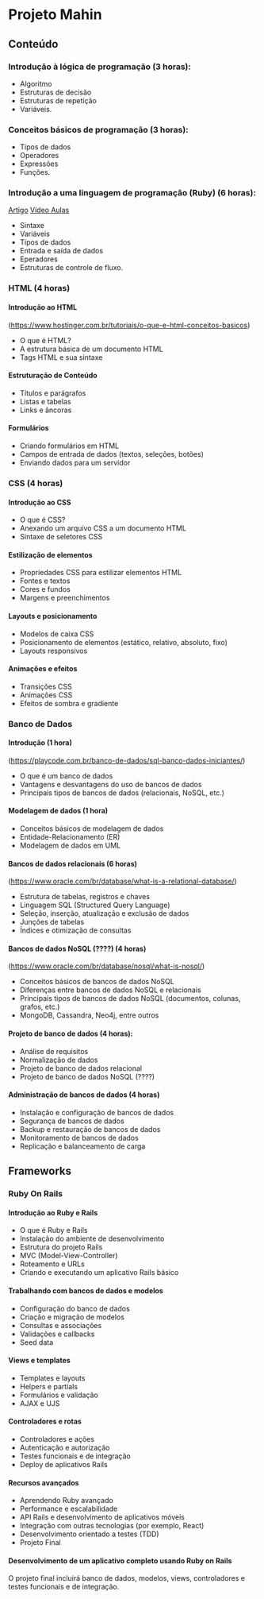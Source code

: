 # Projeto Mahin

## Conteúdo

### Introdução à lógica de programação (3 horas): 
- Algoritmo 
- Estruturas de decisão
- Estruturas de repetição 
- Variáveis.

### Conceitos básicos de programação (3 horas):
- Tipos de dados
- Operadores
- Expressões 
- Funções.

### Introdução a uma linguagem de programação (Ruby) (6 horas): 
[Artigo](https://www.devmedia.com.br/introducao-ao-recursos-basicos-da-linguagem-ruby/31504)
[Vídeo Aulas](https://www.youtube.com/watch?v=2js9Q_BMD-8&list=PLdDT8if5attEOcQGPHLNIfnSFiJHhGDOZ)
- Sintaxe
- Variáveis
- Tipos de dados
- Entrada e saída de dados
- Eperadores 
- Estruturas de controle de fluxo.

### HTML (4 horas)

#### Introdução ao HTML
(https://www.hostinger.com.br/tutoriais/o-que-e-html-conceitos-basicos)
- O que é HTML?
- A estrutura básica de um documento HTML
- Tags HTML e sua sintaxe

#### Estruturação de Conteúdo
- Títulos e parágrafos
- Listas e tabelas
- Links e âncoras

#### Formulários
- Criando formulários em HTML
- Campos de entrada de dados (textos, seleções, botões)
- Enviando dados para um servidor

### CSS (4 horas)

#### Introdução ao CSS
- O que é CSS?
- Anexando um arquivo CSS a um documento HTML
- Sintaxe de seletores CSS

#### Estilização de elementos
- Propriedades CSS para estilizar elementos HTML
- Fontes e textos
- Cores e fundos
- Margens e preenchimentos

#### Layouts e posicionamento
- Modelos de caixa CSS
- Posicionamento de elementos (estático, relativo, absoluto, fixo)
- Layouts responsivos

#### Animações e efeitos
- Transições CSS
- Animações CSS
- Efeitos de sombra e gradiente


### Banco de Dados

#### Introdução (1 hora)
(https://playcode.com.br/banco-de-dados/sql-banco-dados-iniciantes/)

- O que é um banco de dados
- Vantagens e desvantagens do uso de bancos de dados
- Principais tipos de bancos de dados (relacionais, NoSQL, etc.)

#### Modelagem de dados (1 hora)

- Conceitos básicos de modelagem de dados
- Entidade-Relacionamento (ER)
- Modelagem de dados em UML

#### Bancos de dados relacionais (6 horas)
(https://www.oracle.com/br/database/what-is-a-relational-database/)
- Estrutura de tabelas, registros e chaves
- Linguagem SQL (Structured Query Language)
- Seleção, inserção, atualização e exclusão de dados
- Junções de tabelas
- Índices e otimização de consultas

#### Bancos de dados NoSQL (????) (4 horas)
(https://www.oracle.com/br/database/nosql/what-is-nosql/)
- Conceitos básicos de bancos de dados NoSQL
- Diferenças entre bancos de dados NoSQL e relacionais
- Principais tipos de bancos de dados NoSQL (documentos, colunas, grafos, etc.)
- MongoDB, Cassandra, Neo4j, entre outros

#### Projeto de banco de dados (4 horas):

- Análise de requisitos
- Normalização de dados
- Projeto de banco de dados relacional
- Projeto de banco de dados NoSQL (????)

#### Administração de bancos de dados (4 horas)

- Instalação e configuração de bancos de dados
- Segurança de bancos de dados
- Backup e restauração de bancos de dados
- Monitoramento de bancos de dados
- Replicação e balanceamento de carga



## Frameworks

### Ruby On Rails

#### Introdução ao Ruby e Rails

- O que é Ruby e Rails
- Instalação do ambiente de desenvolvimento
- Estrutura do projeto Rails
- MVC (Model-View-Controller)
- Roteamento e URLs
- Criando e executando um aplicativo Rails básico

#### Trabalhando com bancos de dados e modelos

- Configuração do banco de dados
- Criação e migração de modelos
- Consultas e associações
- Validações e callbacks
- Seed data

#### Views e templates

- Templates e layouts
- Helpers e partials
- Formulários e validação
- AJAX e UJS

#### Controladores e rotas

- Controladores e ações
- Autenticação e autorização
- Testes funcionais e de integração
- Deploy de aplicativos Rails

#### Recursos avançados

- Aprendendo Ruby avançado
- Performance e escalabilidade
- API Rails e desenvolvimento de aplicativos móveis
- Integração com outras tecnologias (por exemplo, React)
- Desenvolvimento orientado a testes (TDD)
- Projeto Final

#### Desenvolvimento de um aplicativo completo usando Ruby on Rails

O projeto final incluirá banco de dados, modelos, views, controladores e testes funcionais e de integração.




